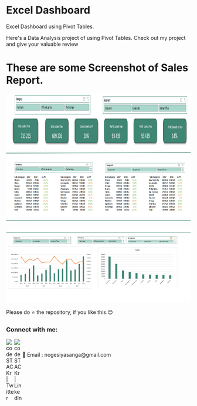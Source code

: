 # Excel Dashboard
Excel Dashboard using Pivot Tables.

Here's a Data Analysis project of using Pivot Tables. Check out my project and give your valuable review


# These are some Screenshot of Sales Report.
<img src="https://github.com/nogesiyasanga/Excel-Dashboard/blob/main/Summary%20of%20Sales.PNG" alt="alt text" height=150 width="1000"/>         <img src="https://github.com/nogesiyasanga/Excel-Dashboard/blob/main/Sales%20By%20category%20By%20Years.PNG" alt="drawing"  height=200 width="1000"/>


<img src="https://github.com/nogesiyasanga/Excel-Dashboard/blob/main/Sales%20Trends.PNG" alt="drawing"  height=200 width="1000"/>        
         


Please do ⭐ the repository, if you like this.😊


### Connect with me:

[<img align="left" alt="codeSTACKr | Twitter" width="22px" src="https://cdn.jsdelivr.net/npm/simple-icons@v3/icons/twitter.svg" />][twitter]
[<img align="left" alt="codeSTACKr | LinkedIn" width="22px" src="https://cdn.jsdelivr.net/npm/simple-icons@v3/icons/linkedin.svg" />][linkedin]

<br />

<br />
 📧 Email : nogesiyasanga@gmail.com

[twitter]: https://twitter.com/home?lang=en-za
[linkedin]: www.linkedin.com/in/siyasanga-noge-681641244

